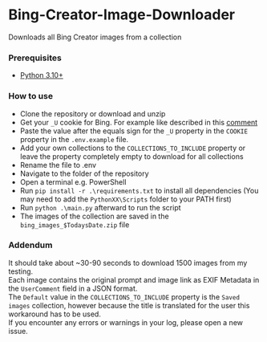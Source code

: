 # Bing-Creator-Image-Downloader
Downloads all Bing Creator images from a collection

### Prerequisites
* [Python 3.10+](https://www.python.org/downloads/)

### How to use
* Clone the repository or download and unzip
* Get your `_U` cookie for Bing. For example like described in this [comment](https://old.reddit.com/r/bing/comments/172rpo6/is_there_any_way_to_download_image_collections/k72vjqs/)
* Paste the value after the equals sign for the `_U` property in the `COOKIE` property in the `.env.example` file.
* Add your own collections to the `COLLECTIONS_TO_INCLUDE` property or leave the property completely empty to download for all collections
* Rename the file to .env
* Navigate to the folder of the repository
* Open a terminal e.g. PowerShell
* Run `pip install -r .\requirements.txt` to install all dependencies (You may need to add the `PythonXX\Scripts` folder to your PATH first)
* Run `python .\main.py` afterward to run the script 
* The images of the collection are saved in the `bing_images_$TodaysDate.zip` file

### Addendum
It should take about ~30-90 seconds to download 1500 images from my testing.  
Each image contains the original prompt and image link as EXIF Metadata in the `UserComment` field in a JSON format.  
The `Default` value in the `COLLECTIONS_TO_INCLUDE` property is the `Saved images` collection, however because the title is translated for the user this workaround has to be used.   
If you encounter any errors or warnings in your log, please open a new issue.